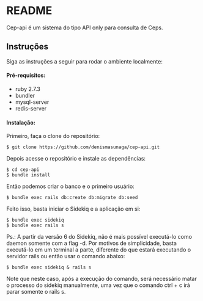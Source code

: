 # README

Cep-api é um sistema do tipo API only para consulta de Ceps.

## Instruções
Siga as instruções a seguir para rodar o ambiente localmente:

#### Pré-requisitos:
* ruby 2.7.3
* bundler
* mysql-server
* redis-server

#### Instalação:
Primeiro, faça o clone do repositório:

```shell
$ git clone https://github.com/denismasunaga/cep-api.git
```

Depois acesse o repositório e instale as dependências:

```shell
$ cd cep-api
$ bundle install
```

Então podemos criar o banco e o primeiro usuário:

```shell
$ bundle exec rails db:create db:migrate db:seed
```

Feito isso, basta iniciar o Sidekiq e a aplicação em si:

```shell
$ bundle exec sidekiq
$ bundle exec rails s
```

Ps.: A partir da versão 6 do Sidekiq, não é mais possível executá-lo como daemon somente com a flag -d. Por motivos de simplicidade, basta executá-lo em um terminal a parte, diferente do que estará executando o servidor rails ou então usar o comando abaixo:

```shell
$ bundle exec sidekiq & rails s
```

Note que neste caso, após a execução do comando, será necessário matar o processo do sidekiq manualmente, uma vez que o comando ctrl + c irá parar somente o rails s.